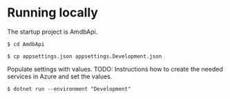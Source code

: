 # Running locally

The startup project is AmdbApi.

    $ cd AmdbApi

    $ cp appsettings.json appsettings.Development.json

Populate settings with values. 
TODO: Instructions how to create the needed services in Azure and set the values.

    $ dotnet run --environment "Development"
